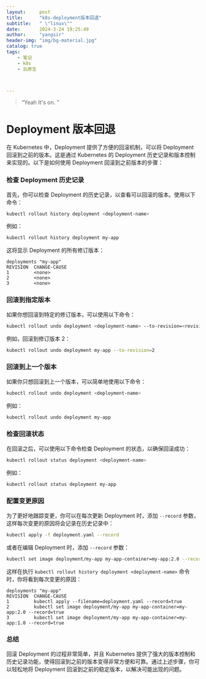```yaml
---
layout:     post
title:      "k8s-deployment版本回退"
subtitle:   " \"linux\""
date:       2024-3-24 19:25:49
author:     "yangsir"
header-img: "img/bg-material.jpg"
catalog: true
tags:
    - 笔记
    - k8s
    - 云原生



---
```


> “Yeah It's on. ”


<p id = "build"></p>

# Deployment 版本回退



在 Kubernetes 中，Deployment 提供了方便的回滚机制，可以将 Deployment 回滚到之前的版本。这是通过 Kubernetes 的 Deployment 历史记录和版本控制来实现的。以下是如何使用 Deployment 回滚到之前版本的步骤：

### 检查 Deployment 历史记录

首先，你可以检查 Deployment 的历史记录，以查看可以回滚的版本。使用以下命令：

```sh
kubectl rollout history deployment <deployment-name>
```

例如：

```sh
kubectl rollout history deployment my-app
```

这将显示 Deployment 的所有修订版本：

```
deployments "my-app"
REVISION  CHANGE-CAUSE
1         <none>
2         <none>
3         <none>
```

### 回滚到指定版本

如果你想回滚到特定的修订版本，可以使用以下命令：

```sh
kubectl rollout undo deployment <deployment-name> --to-revision=<revision-number>
```

例如，回滚到修订版本 2：

```sh
kubectl rollout undo deployment my-app --to-revision=2
```

### 回滚到上一个版本

如果你只想回滚到上一个版本，可以简单地使用以下命令：

```sh
kubectl rollout undo deployment <deployment-name>
```

例如：

```sh
kubectl rollout undo deployment my-app
```

### 检查回滚状态

在回滚之后，可以使用以下命令检查 Deployment 的状态，以确保回滚成功：

```sh
kubectl rollout status deployment <deployment-name>
```

例如：

```sh
kubectl rollout status deployment my-app
```

### 配置变更原因

为了更好地跟踪变更，你可以在每次更新 Deployment 时，添加 `--record` 参数，这样每次变更的原因将会记录在历史记录中：

```sh
kubectl apply -f deployment.yaml --record
```

或者在编辑 Deployment 时，添加 `--record` 参数：

```sh
kubectl set image deployment/my-app my-app-container=my-app:2.0 --record
```

这样在执行 `kubectl rollout history deployment <deployment-name>` 命令时，你将看到每次变更的原因：

```
deployments "my-app"
REVISION  CHANGE-CAUSE
1         kubectl apply --filename=deployment.yaml --record=true
2         kubectl set image deployment/my-app my-app-container=my-app:2.0 --record=true
3         kubectl set image deployment/my-app my-app-container=my-app:1.0 --record=true
```

### 总结

回滚 Deployment 的过程非常简单，并且 Kubernetes 提供了强大的版本控制和历史记录功能，使得回滚到之前的版本变得非常方便和可靠。通过上述步骤，你可以轻松地将 Deployment 回滚到之前的稳定版本，以解决可能出现的问题。




